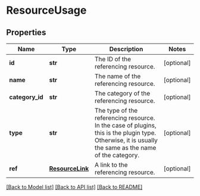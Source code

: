 # ResourceUsage

## Properties
Name | Type | Description | Notes
------------ | ------------- | ------------- | -------------
**id** | **str** | The ID of the referencing resource. | [optional] 
**name** | **str** | The name of the referencing resource. | [optional] 
**category_id** | **str** | The category of the referencing resource. | [optional] 
**type** | **str** | The type of the referencing resource. In the case of plugins, this is the plugin type. Otherwise, it is usually the same as the name of the category. | [optional] 
**ref** | [**ResourceLink**](ResourceLink.md) | A link to the referencing resource. | [optional] 

[[Back to Model list]](../README.md#documentation-for-models) [[Back to API list]](../README.md#documentation-for-api-endpoints) [[Back to README]](../README.md)


